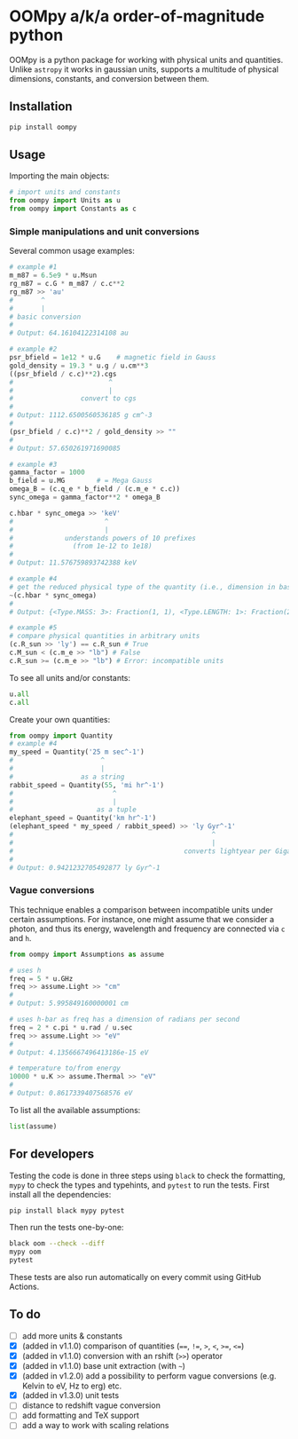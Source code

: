 # OOMpy a/k/a order-of-magnitude python

OOMpy is a python package for working with physical units and quantities. Unlike `astropy` it works in gaussian units, supports a multitude of physical dimensions, constants, and conversion between them. 

## Installation

```sh
pip install oompy
```

## Usage

Importing the main objects:
```python
# import units and constants
from oompy import Units as u
from oompy import Constants as c
```

### Simple manipulations and unit conversions

Several common usage examples:
```python
# example #1
m_m87 = 6.5e9 * u.Msun
rg_m87 = c.G * m_m87 / c.c**2
rg_m87 >> 'au'
#       ^
#       |
# basic conversion
#
# Output: 64.16104122314108 au
```

```python
# example #2
psr_bfield = 1e12 * u.G    # magnetic field in Gauss
gold_density = 19.3 * u.g / u.cm**3
((psr_bfield / c.c)**2).cgs
#                        ^
#                        |
#                 convert to cgs
#
# Output: 1112.6500560536185 g cm^-3
#
(psr_bfield / c.c)**2 / gold_density >> ""
#
# Output: 57.650261971690085
```

```python
# example #3
gamma_factor = 1000
b_field = u.MG        # = Mega Gauss 
omega_B = (c.q_e * b_field / (c.m_e * c.c))
sync_omega = gamma_factor**2 * omega_B

c.hbar * sync_omega >> 'keV'
#                       ^
#                       |
#             understands powers of 10 prefixes 
#               (from 1e-12 to 1e18)
#
# Output: 11.576759893742388 keV

# example #4
# get the reduced physical type of the quantity (i.e., dimension in base units)
~(c.hbar * sync_omega)
#
# Output: {<Type.MASS: 3>: Fraction(1, 1), <Type.LENGTH: 1>: Fraction(2, 1), <Type.TIME: 2>: Fraction(-2, 1)}
```

```python
# example #5
# compare physical quantities in arbitrary units
(c.R_sun >> 'ly') == c.R_sun # True
c.M_sun < (c.m_e >> "lb") # False
c.R_sun >= (c.m_e >> "lb") # Error: incompatible units
```

To see all units and/or constants:
```python
u.all
c.all
```

Create your own quantities:
```python
from oompy import Quantity
# example #4
my_speed = Quantity('25 m sec^-1')
#                      ^
#                      |
#                 as a string
rabbit_speed = Quantity(55, 'mi hr^-1')
#                         ^
#                         |
#                     as a tuple
elephant_speed = Quantity('km hr^-1')
(elephant_speed * my_speed / rabbit_speed) >> 'ly Gyr^-1'
#                                                  ^
#                                                  |
#                                           converts lightyear per Gigayear :)
#
# Output: 0.9421232705492877 ly Gyr^-1
```

### Vague conversions
This technique enables a comparison between incompatible units under certain assumptions. For instance, one might assume that we consider a photon, and thus its energy, wavelength and frequency are connected via `c` and `h`. 

```python
from oompy import Assumptions as assume

# uses h
freq = 5 * u.GHz
freq >> assume.Light >> "cm"
#
# Output: 5.995849160000001 cm

# uses h-bar as freq has a dimension of radians per second
freq = 2 * c.pi * u.rad / u.sec
freq >> assume.Light >> "eV"
#
# Output: 4.1356667496413186e-15 eV

# temperature to/from energy
10000 * u.K >> assume.Thermal >> "eV"
#
# Output: 0.8617339407568576 eV
```

To list all the available assumptions:
```python
list(assume)
```

## For developers

Testing the code is done in three steps using `black` to check the formatting, `mypy` to check the types and typehints, and `pytest` to run the tests. First install all the dependencies:

```sh
pip install black mypy pytest
```

Then run the tests one-by-one:

```sh
black oom --check --diff
mypy oom
pytest
```

These tests are also run automatically on every commit using GitHub Actions.

## To do

- [ ] add more units & constants
- [x] (added in v1.1.0) comparison of quantities (`==`, `!=`, `>`, `<`, `>=`, `<=`)
- [x] (added in v1.1.0) conversion with an rshift (`>>`) operator
- [x] (added in v1.1.0) base unit extraction (with `~`)
- [x] (added in v1.2.0) add a possibility to perform vague conversions (e.g. Kelvin to eV, Hz to erg) etc.
- [x] (added in v1.3.0) unit tests
- [ ] distance to redshift vague conversion
- [ ] add formatting and TeX support
- [ ] add a way to work with scaling relations
